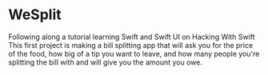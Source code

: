 # WeSplit

Following along a tutorial learning Swift and Swift UI on Hacking With Swift
This first project is making a bill splitting app that will ask you for the price of the food, how big of a tip you want to leave, and how many people you're splitting the bill with and will give you the amount you owe.
